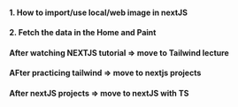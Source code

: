 #### 1. How to import/use local/web image in nextJS

#### 2. Fetch the data in the Home and Paint

#### After watching NEXTJS tutorial => move to Tailwind lecture

#### AFter practicing tailwind => move to nextjs projects

#### After nextJS projects => move to nextJS with TS
